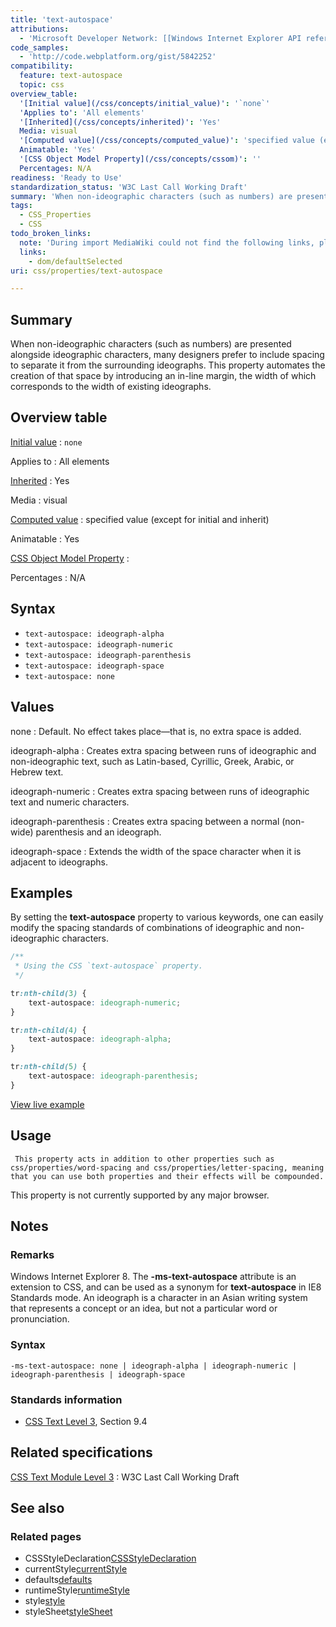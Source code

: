 ```yaml
---
title: 'text-autospace'
attributions:
  - 'Microsoft Developer Network: [[Windows Internet Explorer API reference](http://msdn.microsoft.com/en-us/library/ie/hh828809%28v=vs.85%29.aspx) Article]'
code_samples:
  - 'http://code.webplatform.org/gist/5842252'
compatibility:
  feature: text-autospace
  topic: css
overview_table:
  '[Initial value](/css/concepts/initial_value)': '`none`'
  'Applies to': 'All elements'
  '[Inherited](/css/concepts/inherited)': 'Yes'
  Media: visual
  '[Computed value](/css/concepts/computed_value)': 'specified value (except for initial and inherit)'
  Animatable: 'Yes'
  '[CSS Object Model Property](/css/concepts/cssom)': ''
  Percentages: N/A
readiness: 'Ready to Use'
standardization_status: 'W3C Last Call Working Draft'
summary: 'When non-ideographic characters (such as numbers) are presented alongside ideographic characters, many designers prefer to include spacing to separate it from the surrounding ideographs.  This property automates the creation of that space by introducing an in-line margin, the width of which corresponds to the width of existing ideographs.'
tags:
  - CSS_Properties
  - CSS
todo_broken_links:
  note: 'During import MediaWiki could not find the following links, please fix and adjust this list.'
  links:
    - dom/defaultSelected
uri: css/properties/text-autospace

---
```

## Summary

When non-ideographic characters (such as numbers) are presented alongside ideographic characters, many designers prefer to include spacing to separate it from the surrounding ideographs. This property automates the creation of that space by introducing an in-line margin, the width of which corresponds to the width of existing ideographs.

## Overview table

[Initial value](/css/concepts/initial_value)
:   `none`

Applies to
:   All elements

[Inherited](/css/concepts/inherited)
:   Yes

Media
:   visual

[Computed value](/css/concepts/computed_value)
:   specified value (except for initial and inherit)

Animatable
:   Yes

[CSS Object Model Property](/css/concepts/cssom)
:

Percentages
:   N/A

## Syntax

-   `text-autospace: ideograph-alpha`
-   `text-autospace: ideograph-numeric`
-   `text-autospace: ideograph-parenthesis`
-   `text-autospace: ideograph-space`
-   `text-autospace: none`

## Values

none
:   Default. No effect takes place—that is, no extra space is added.

ideograph-alpha
:   Creates extra spacing between runs of ideographic and non-ideographic text, such as Latin-based, Cyrillic, Greek, Arabic, or Hebrew text.

ideograph-numeric
:   Creates extra spacing between runs of ideographic text and numeric characters.

ideograph-parenthesis
:   Creates extra spacing between a normal (non-wide) parenthesis and an ideograph.

ideograph-space
:   Extends the width of the space character when it is adjacent to ideographs.

## Examples

By setting the **text-autospace** property to various keywords, one can easily modify the spacing standards of combinations of ideographic and non-ideographic characters.

``` css
/**
 * Using the CSS `text-autospace` property.
 */

tr:nth-child(3) {
    text-autospace: ideograph-numeric;
}

tr:nth-child(4) {
    text-autospace: ideograph-alpha;
}

tr:nth-child(5) {
    text-autospace: ideograph-parenthesis;
}
```

[View live example](http://code.webplatform.org/gist/5842252)

## Usage

     This property acts in addition to other properties such as css/properties/word-spacing and css/properties/letter-spacing, meaning that you can use both properties and their effects will be compounded.

This property is not currently supported by any major browser.

## Notes

### Remarks

Windows Internet Explorer 8. The **-ms-text-autospace** attribute is an extension to CSS, and can be used as a synonym for **text-autospace** in IE8 Standards mode. An ideograph is a character in an Asian writing system that represents a concept or an idea, but not a particular word or pronunciation.

### Syntax

`-ms-text-autospace: none | ideograph-alpha | ideograph-numeric | ideograph-parenthesis | ideograph-space`

### Standards information

-   [CSS Text Level 3](http://go.microsoft.com/fwlink/p/?linkid=203766), Section 9.4

## Related specifications

[CSS Text Module Level 3](http://www.w3.org/TR/css3-text/)
:   W3C Last Call Working Draft

## See also

### Related pages

-   CSSStyleDeclaration[CSSStyleDeclaration](/css/cssom/CSSStyleDeclaration/CSSStyleDeclaration)
-   currentStyle[currentStyle](/css/cssom/currentStyle)
-   defaults[defaults](/w/index.php?title=dom/defaultSelected&action=edit&redlink=1)
-   runtimeStyle[runtimeStyle](/css/cssom/runtimeStyle)
-   style[style](/css/cssom/style)
-   styleSheet[styleSheet](/css/cssom/styleSheet)
